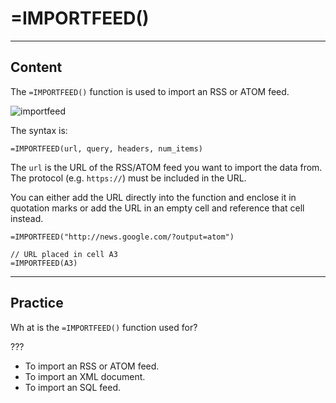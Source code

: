 ﻿---
author: Stefan-Stojanovic

type: normal

category: how to

links:
  - '[IMPORTFEED](https://support.google.com/docs/answer/3093337){documentation}'

---

# =IMPORTFEED()

---
## Content

The `=IMPORTFEED()` function is used to import an RSS or ATOM feed.

![importfeed](https://img.enkipro.com/c48fee70f924f32110df2d85436e290f.gif)

The syntax is:
```plain-text
=IMPORTFEED(url, query, headers, num_items)
```

The `url` is the URL of the RSS/ATOM feed you want to import the data from. The protocol (e.g. `https://`) must be included in the URL.

You can either add the URL directly into the function and enclose it in quotation marks or add the URL in an empty cell and reference that cell instead.

```plain-text
=IMPORTFEED("http://news.google.com/?output=atom")

// URL placed in cell A3
=IMPORTFEED(A3)
```

---
## Practice
Wh
at is the `=IMPORTFEED()` function used for?

???

- To import an RSS or ATOM feed.
- To import an XML document.
- To import an SQL feed.